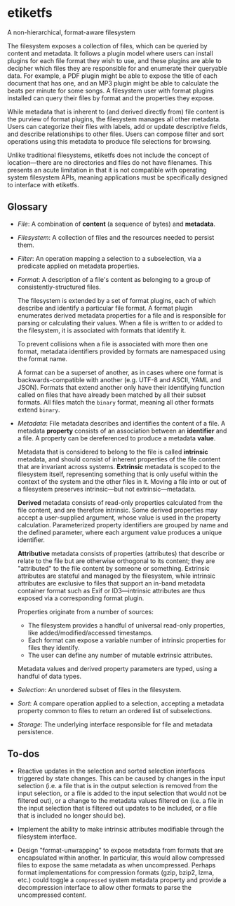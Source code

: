# etiketfs
A non-hierarchical, format-aware filesystem

The filesystem exposes a collection of files, which can be queried by content
and metadata. It follows a plugin model where users can install plugins for each
file format they wish to use, and these plugins are able to decipher which files
they are responsible for and enumerate their queryable data. For example, a PDF
plugin might be able to expose the title of each document that has one, and an
MP3 plugin might be able to calculate the beats per minute for some songs. A
filesystem user with format plugins installed can query their files by format
and the properties they expose.

While metadata that is inherent to (and derived directly from) file content is
the purview of format plugins, the filesystem manages all other metadata. Users
can categorize their files with labels, add or update descriptive fields, and
describe relationships to other files. Users can compose filter and sort
operations using this metadata to produce file selections for browsing.

Unlike traditional filesystems, etiketfs does not include the concept of
location—there are no directories and files do not have filenames. This presents
an acute limitation in that it is not compatible with operating system
filesystem APIs, meaning applications must be specifically designed to interface
with etiketfs.

## Glossary

* *File*: A combination of **content** (a sequence of bytes) and **metadata**.

* *Filesystem*: A collection of files and the resources needed to persist them.

* *Filter*: An operation mapping a selection to a subselection, via a predicate
  applied on metadata properties.

* *Format*: A description of a file's content as belonging to a group of
  consistently-structured files.

  The filesystem is extended by a set of format plugins, each of which describe
  and identify a particular file format. A format plugin enumerates derived
  metadata properties for a file and is responsible for parsing or calculating
  their values. When a file is written to or added to the filesystem, it is
  associated with formats that identify it.

  To prevent collisions when a file is associated with more then one format,
  metadata identifiers provided by formats are namespaced using the format name.

  A format can be a superset of another, as in cases where one format is
  backwards-compatible with another (e.g. UTF-8 and ASCII, YAML and JSON).
  Formats that extend another only have their identifying function called on
  files that have already been matched by all their subset formats. All files
  match the `binary` format, meaning all other formats extend `binary`.

* *Metadata*: File metadata describes and identifies the content of a file. A
  metadata **property** consists of an association between an **identifier** and
  a file. A property can be dereferenced to produce a metadata **value**.

  Metadata that is considered to belong to the file is called **intrinsic**
  metadata, and should consist of inherent properties of the file content that
  are invariant across systems. **Extrinsic** metadata is scoped to the
  filesystem itself, representing something that is only useful within the
  context of the system and the other files in it. Moving a file into or out of
  a filesystem preserves intrinsic—but not extrinsic—metadata.

  **Derived** metadata consists of read-only properties calculated from the file
  content, and are therefore intrinsic. Some derived properties may accept a
  user-supplied argument, whose value is used in the property calculation.
  Parameterized property identifiers are grouped by name and the defined
  parameter, where each argument value produces a unique identifier.

  **Attributive** metadata consists of properties (attributes) that describe or
  relate to the file but are otherwise orthogonal to its content; they are
  "attributed" to the file content by someone or something. Extrinsic attributes
  are stateful and managed by the filesystem, while intrinsic attributes are
  exclusive to files that support an in-band metadata container format such as
  Exif or ID3—intrinsic attributes are thus exposed via a corresponding format
  plugin.

  Properties originate from a number of sources:
  * The filesystem provides a handful of universal read-only properties, like
    added/modified/accessed timestamps.
  * Each format can expose a variable number of intrinsic properties for files
    they identify.
  * The user can define any number of mutable extrinsic attributes.

  Metadata values and derived property parameters are typed, using a handful of
  data types.

* *Selection*: An unordered subset of files in the filesystem.

* *Sort*: A compare operation applied to a selection, accepting a metadata
  property common to files to return an ordered list of subselections.

* *Storage*: The underlying interface responsible for file and metadata
  persistence.

## To-dos

* Reactive updates in the selection and sorted selection interfaces triggered by
  state changes. This can be caused by changes in the input selection (i.e. a
  file that is in the output selection is removed from the input selection, or a
  file is added to the input selection that would not be filtered out), or a
  change to the metadata values filtered on (i.e. a file in the input selection
  that is filtered out updates to be included, or a file that is included no
  longer should be).

* Implement the ability to make intrinsic attributes modifiable through the
  filesystem interface.

* Design "format-unwrapping" to expose metadata from formats that are
  encapsulated within another. In particular, this would allow compressed files
  to expose the same metadata as when uncompressed. Perhaps format
  implementations for compression formats (gzip, bzip2, lzma, etc.) could
  toggle a `compressed` system metadata property and provide a decompression
  interface to allow other formats to parse the uncompressed content.
